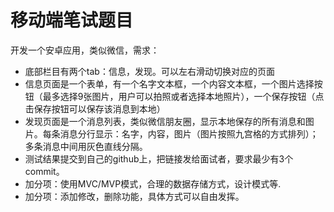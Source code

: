 # 移动端笔试题目

开发一个安卓应用，类似微信，需求：
* 底部栏目有两个tab：信息，发现。可以左右滑动切换对应的页面
* 信息页面是一个表单，有一个名字文本框，一个内容文本框，一个图片选择按钮（最多选择9张图片，用户可以拍照或者选择本地照片），一个保存按钮（点击保存按钮可以保存该消息到本地）
* 发现页面是一个消息列表，类似微信朋友圈，显示本地保存的所有消息和图片。每条消息分行显示：名字，内容，图片（图片按照九宫格的方式排列）；多条消息中间用灰色直线分隔。
* 测试结果提交到自己的github上，把链接发给面试者，要求最少有3个commit。
* 加分项：使用MVC/MVP模式，合理的数据存储方式，设计模式等. 
* 加分项：添加修改，删除功能，具体方式可以自由发挥。
